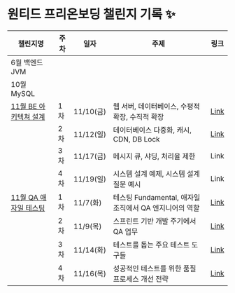 # 원티드 프리온보딩 챌린지 기록 ✨

| 챌린지명                                                                                                                                                              | 주차 | 일자       | 주제                                     | 링크                                                                                                                                                                                                                                                                                                                                                                             |
|-------------------------------------------------------------------------------------------------------------------------------------------------------------------|----|----------|----------------------------------------|--------------------------------------------------------------------------------------------------------------------------------------------------------------------------------------------------------------------------------------------------------------------------------------------------------------------------------------------------------------------------------|
| 6월 백엔드 JVM                                                                                                                                                        |    |          |                                        |                                                                                                                                                                                                                                                                                                                                                                                |
| 10월 MySQL                                                                                                                                                         |    |          |                                        |                                                                                                                                                                                                                                                                                                                                                                                |
| [11월 BE 아키텍쳐 설계](https://github.com/kyukong/wanted-pre-onboarding-challenge/tree/main/11%EC%9B%94/BE%20%EC%95%84%ED%82%A4%ED%85%8D%EC%B2%98%20%EC%84%A4%EA%B3%84) | 1차 | 11/10(금) | 웹 서버, 데이터베이스, 수평적 확장, 수직적 확장           | [Link](https://github.com/kyukong/wanted-pre-onboarding-challenge/blob/main/11%EC%9B%94/BE%20%EC%95%84%ED%82%A4%ED%85%8D%EC%B2%98%20%EC%84%A4%EA%B3%84/1%EC%B0%A8%20%EC%9B%B9%20%EC%84%9C%EB%B2%84%2C%20%EB%8D%B0%EC%9D%B4%ED%84%B0%EB%B2%A0%EC%9D%B4%EC%8A%A4%2C%20%EC%88%98%ED%8F%89%EC%A0%81%20%ED%99%95%EC%9E%A5%2C%20%EC%88%98%EC%A7%81%EC%A0%81%20%ED%99%95%EC%9E%A5.md) |
|                                                                                                                                                                   | 2차 | 11/12(일) | 데이터베이스 다중화, 캐시, CDN, DB Lock           | [Link](https://github.com/kyukong/wanted-pre-onboarding-challenge/blob/main/11%EC%9B%94/BE%20%EC%95%84%ED%82%A4%ED%85%8D%EC%B2%98%20%EC%84%A4%EA%B3%84/2%EC%B0%A8%20%EB%8D%B0%EC%9D%B4%ED%84%B0%EB%B2%A0%EC%9D%B4%EC%8A%A4%20%EB%8B%A4%EC%A4%91%ED%99%94%2C%20%EC%BA%90%EC%8B%9C%2C%20CDN%2C%20DB%20Lock.md)                                                                   |
|                                                                                                                                                                   | 3차 | 11/17(금) | 메시지 큐, 샤딩, 처리율 제한                      | Link                                                                                                                                                                                                                                                                                                                                                                           |
|                                                                                                                                                                   | 4차 | 11/19(일) | 시스템 설계 예제, 시스템 설계 질문 예시                | Link                                                                                                                                                                                                                                                                                                                                                                           |
| [11월 QA 애자일 테스팅](https://github.com/kyukong/wanted-pre-onboarding-challenge/tree/main/11%EC%9B%94/QA%20%EC%95%A0%EC%9E%90%EC%9D%BC%20%ED%85%8C%EC%8A%A4%ED%8C%85) | 1차 | 11/7(화)  | 테스팅 Fundamental,  애자일 조직에서 QA 엔지니어의 역할 | [Link](https://github.com/kyukong/wanted-pre-onboarding-challenge/blob/main/11%EC%9B%94/QA%20%EC%95%A0%EC%9E%90%EC%9D%BC%20%ED%85%8C%EC%8A%A4%ED%8C%85/1%EC%B0%A8%20%ED%85%8C%EC%8A%A4%ED%8C%85%20Fundamental%2C%20%20%EC%95%A0%EC%9E%90%EC%9D%BC%20%EC%A1%B0%EC%A7%81%EC%97%90%EC%84%9C%20QA%20%EC%97%94%EC%A7%80%EB%8B%88%EC%96%B4%EC%9D%98%20%EC%97%AD%ED%95%A0.md)         |
|                                                                                                                                                                   | 2차 | 11/9(목)  | 스프린트 기반 개발 주기에서 QA 업무                  | [Link](https://github.com/kyukong/wanted-pre-onboarding-challenge/blob/main/11%EC%9B%94/QA%20%EC%95%A0%EC%9E%90%EC%9D%BC%20%ED%85%8C%EC%8A%A4%ED%8C%85/2%EC%B0%A8%20%EC%8A%A4%ED%94%84%EB%A6%B0%ED%8A%B8%20%EA%B8%B0%EB%B0%98%20%EA%B0%9C%EB%B0%9C%20%EC%A3%BC%EA%B8%B0%EC%97%90%EC%84%9C%20QA%20%EC%97%85%EB%AC%B4.md)                                                        |
|                                                                                                                                                                   | 3차 | 11/14(화) | 테스트를 돕는 주요 테스트 도구들                     | [Link](https://github.com/kyukong/wanted-pre-onboarding-challenge/blob/main/11%EC%9B%94/QA%20%EC%95%A0%EC%9E%90%EC%9D%BC%20%ED%85%8C%EC%8A%A4%ED%8C%85/3%EC%B0%A8%20%ED%85%8C%EC%8A%A4%ED%8A%B8%EB%A5%BC%20%EB%8F%95%EB%8A%94%20%EC%A3%BC%EC%9A%94%20%ED%85%8C%EC%8A%A4%ED%8A%B8%20%EB%8F%84%EA%B5%AC%EB%93%A4.md)                                                             |
|                                                                                                                                                                   | 4차 | 11/16(목) | 성공적인 테스트를 위한 품질 프로세스 개선 전략             | [Link](https://github.com/kyukong/wanted-pre-onboarding-challenge/blob/main/11%EC%9B%94/QA%20%EC%95%A0%EC%9E%90%EC%9D%BC%20%ED%85%8C%EC%8A%A4%ED%8C%85/4%EC%B0%A8%20%EC%84%B1%EA%B3%B5%EC%A0%81%EC%9D%B8%20%ED%85%8C%EC%8A%A4%ED%8A%B8%EB%A5%BC%20%EC%9C%84%ED%95%9C%20%ED%92%88%EC%A7%88%20%ED%94%84%EB%A1%9C%EC%84%B8%EC%8A%A4%20%EA%B0%9C%EC%84%A0%20%EC%A0%84%EB%9E%B5.md) |
